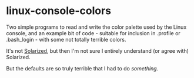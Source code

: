 # linux-console-colors
Two simple programs to read and write the color palette used by the Linux console, and an example bit of code - suitable for inclusion in .profile or .bash_login - with some not totally terrible colors.

It's not [Solarized](http://ethanschoonover.com/solarized), but then I'm not sure I entirely understand (or agree with) Solarized.

But the defaults are so truly terrible that I had to do *something*.
